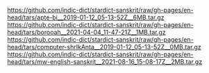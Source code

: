 https://github.com/indic-dict/stardict-sanskrit/raw/gh-pages/en-head/tars/apte-bi__2019-01-12_05-13-52Z__6MB.tar.gz  
https://github.com/indic-dict/stardict-sanskrit/raw/gh-pages/en-head/tars/borooah__2021-04-04_11-47-21Z__1MB.tar.gz  
https://github.com/indic-dict/stardict-sanskrit/raw/gh-pages/en-head/tars/computer-shrIkAnta__2019-01-12_05-13-52Z__0MB.tar.gz  
https://github.com/indic-dict/stardict-sanskrit/raw/gh-pages/en-head/tars/mw-english-sanskrit__2021-08-16_15-08-17Z__2MB.tar.gz  
